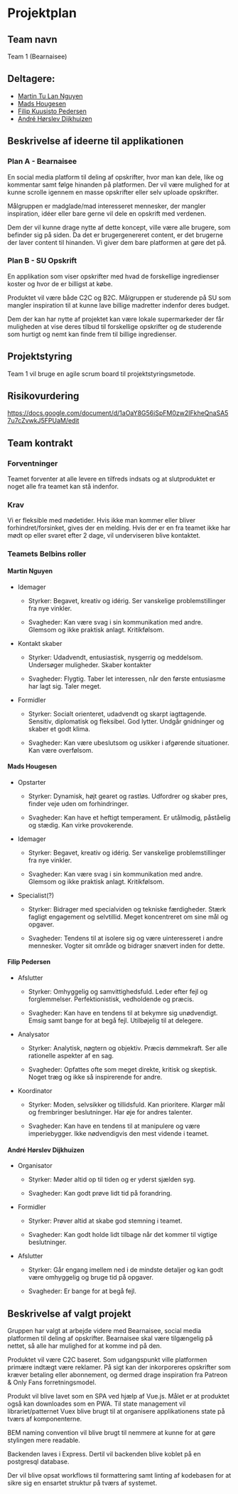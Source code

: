 # Projektplan

## Team navn

Team 1 (Bearnaisee)

## Deltagere:

-   [Martin Tu Lan Nguyen](https://github.com/Martinlanng)
-   [Mads Hougesen](https://github.com/hougesen)
-   [Filip Kuusisto Pedersen](https://github.com/FilipPedersen)
-   [André Hørslev Dijkhuizen](https://github.com/DutchSauce)

## Beskrivelse af ideerne til applikationen

### Plan A - Bearnaisee

En social media platform til deling af opskrifter, hvor man kan dele, like og kommentar samt følge hinanden på platformen. Der vil være mulighed for at kunne scrolle igennem en masse opskrifter eller selv uploade opskrifter.

Målgruppen er madglade/mad interesseret mennesker, der mangler inspiration, idéer eller bare gerne vil dele en opskrift med verdenen.

Dem der vil kunne drage nytte af dette koncept, ville være alle brugere, som befinder sig på siden. Da det er brugergenereret content, er det brugerne der laver content til hinanden. Vi giver dem bare platformen at gøre det på.

### Plan B - SU Opskrift

En applikation som viser opskrifter med hvad de forskellige ingredienser koster og hvor de er billigst at købe.

Produktet vil være både C2C og B2C.
Målgruppen er studerende på SU som mangler inspiration til at kunne lave billige madretter indenfor deres budget.

Dem der kan har nytte af projektet kan være lokale supermarkeder der får muligheden at vise deres tilbud til forskellige opskrifter og de studerende som hurtigt og nemt kan finde frem til billige ingredienser.

## Projektstyring

Team 1 vil bruge en agile scrum board til projektstyringsmetode.

## Risikovurdering

https://docs.google.com/document/d/1aOaY8G56iSpFM0zw2IFkheQnaSA57u7cZvwkJ5FPUaM/edit

## Team kontrakt

### Forventninger

Teamet forventer at alle levere en tilfreds indsats og at slutproduktet er noget alle fra teamet kan stå indenfor.

### Krav

Vi er fleksible med mødetider.
Hvis ikke man kommer eller bliver forhindret/forsinket, gives der en melding.
Hvis der er en fra teamet ikke har mødt op eller svaret efter 2 dage, vil underviseren blive kontaktet.

### Teamets Belbins roller

#### Martin Nguyen

-   Idemager

    -   Styrker: Begavet, kreativ og idérig. Ser vanskelige problemstillinger fra nye vinkler.

    -   Svagheder: Kan være svag i sin kommunikation med andre. Glemsom og ikke praktisk anlagt. Kritikfølsom.

-   Kontakt skaber

    -   Styrker: Udadvendt, entusiastisk, nysgerrig og meddelsom. Undersøger muligheder. Skaber kontakter

    -   Svagheder: Flygtig. Taber let interessen, når den første entusiasme har lagt sig. Taler meget.

-   Formidler

    -   Styrker: Socialt orienteret, udadvendt og skarpt iagttagende. Sensitiv, diplomatisk og fleksibel. God lytter. Undgår gnidninger og skaber et godt klima.

    -   Svagheder: Kan være ubeslutsom og usikker i afgørende situationer. Kan være overfølsom.

#### Mads Hougesen

-   Opstarter

    -   Styrker: Dynamisk, højt gearet og rastløs. Udfordrer og skaber pres, finder veje uden om forhindringer.

    -   Svagheder: Kan have et heftigt temperament. Er utålmodig, påståelig og stædig. Kan virke provokerende.

-   Idemager

    -   Styrker: Begavet, kreativ og idérig. Ser vanskelige problemstillinger fra nye vinkler.

    -   Svagheder: Kan være svag i sin kommunikation med andre. Glemsom og ikke praktisk anlagt. Kritikfølsom.

-   Specialist(?)

    -   Styrker: Bidrager med specialviden og tekniske færdigheder. Stærk fagligt engagement og selvtillid. Meget koncentreret om sine mål og opgaver.

    -   Svagheder: Tendens til at isolere sig og være uinteresseret i andre mennesker. Vogter sit område og bidrager snævert inden for dette.

#### Filip Pedersen

-   Afslutter

    -   Styrker: Omhyggelig og samvittighedsfuld. Leder efter fejl og forglemmelser. Perfektionistisk, vedholdende og præcis.

    -   Svagheder: Kan have en tendens til at bekymre sig unødvendigt. Emsig samt bange for at begå fejl. Utilbøjelig til at delegere.

-   Analysator

    -   Styrker: Analytisk, nøgtern og objektiv. Præcis dømmekraft. Ser alle rationelle aspekter af en sag.

    -   Svagheder: Opfattes ofte som meget direkte, kritisk og skeptisk. Noget træg og ikke så inspirerende for andre.

-   Koordinator

    -   Styrker: Moden, selvsikker og tillidsfuld. Kan prioritere. Klargør mål og frembringer beslutninger. Har øje for andres talenter.

    -   Svagheder: Kan have en tendens til at manipulere og være imperiebygger. Ikke nødvendigvis den mest vidende i teamet.

#### André Hørslev Dijkhuizen

-   Organisator

    -   Styrker: Møder altid op til tiden og er yderst sjælden syg.

    -   Svagheder: Kan godt prøve lidt tid på forandring.

-   Formidler

    -   Styrker: Prøver altid at skabe god stemning i teamet.

    -   Svagheder: Kan godt holde lidt tilbage når det kommer til vigtige beslutninger.

-   Afslutter

    -   Styrker: Går engang imellem ned i de mindste detaljer og kan godt være omhyggelig og bruge tid på opgaver.

    -   Svagheder: Er bange for at begå fejl.

## Beskrivelse af valgt projekt

Gruppen har valgt at arbejde videre med Bearnaisee, social media platformen til deling af opskrifter. Bearnaisee skal være tilgængelig på nettet, så alle har mulighed for at komme ind på den.

Produktet vil være C2C baseret. Som udgangspunkt ville platformen primære indtægt være reklamer. På sigt kan der inkorporeres opskrifter som kræver betaling eller abonnement, og dermed drage inspiration fra Patreon & Only Fans forretningsmodel.

Produkt vil blive lavet som en SPA ved hjælp af Vue.js. Målet er at produktet også kan downloades som en PWA. Til state management vil librariet/patternet Vuex blive brugt til at organisere applikationens state på tværs af komponenterne.

BEM naming convention vil blive brugt til nemmere at kunne for at gøre stylingen mere readable.

Backenden laves i Express. Dertil vil backenden blive koblet på en postgresql database.

Der vil blive opsat workflows til formattering samt linting af kodebasen for at sikre sig en ensartet struktur på tværs af systemet.
